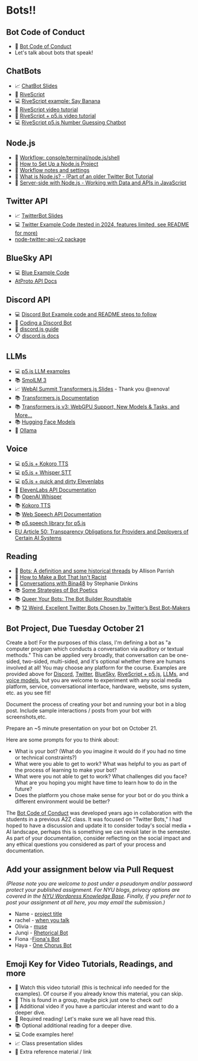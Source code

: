 # Bots!!

## Bot Code of Conduct

- 🌈 [Bot Code of Conduct](https://github.com/Programming-from-A-to-Z/Bot-Code-of-Conduct)
- Let's talk about bots that speak!

## ChatBots

- 📈 [ChatBot Slides](https://docs.google.com/presentation/d/1v643tW0c6bHn8fDfh2C2ouL5IVqnpqqKBq8QBI8X-zg/edit?usp=sharing)
- 🔗 [RiveScript](https://www.rivescript.com/)
- 💻 [RiveScript example: Say Banana](https://editor.p5js.org/a2zitp/sketches/wMo5oiyVe)
- 🚨 [RiveScript video tutorial](https://www.youtube.com/watch?v=wf8w1BJb9Xc)
- 🍿 [RiveScript + p5.js video tutorial](https://www.youtube.com/watch?v=zGe1m_bLOFk)
- 💻 [RiveScript p5.js Number Guessing Chatbot](https://editor.p5js.org/a2zitp/sketches/xgwLaXYvm)

## Node.js

- 🚨 [Workflow: console/terminal/node.js/shell](https://youtu.be/46WOuOrMwTQ)
- 🚨 [How to Set Up a Node.js Project](https://youtu.be/wM3TEvQn2hw)
- 📝 [Workflow notes and settings](https://github.com/CodingTrain/Discord-Bot-Examples/wiki/Workflow:-Terminal,-Shell,-Node,-VSCode)
- 🍿 [What is Node.js? - (Part of an older Twitter Bot Tutorial](https://youtu.be/RF5_MPSNAtU)
- 🍿 [Server-side with Node.js - Working with Data and APIs in JavaScript](https://youtu.be/wxbQP1LMZsw?list=PLRqwX-V7Uu6YxDKpFzf_2D84p0cyk4T7X)

## Twitter API

- 📈 [TwitterBot Slides](https://docs.google.com/presentation/d/1ar78vNdfH5H8rlhVk9LJTvnbG1W8VGX9m77qv2hPW24/edit?usp=sharing)
- 💻 [Twitter Example Code (tested in 2024, features limited, see README for more)](https://github.com/Programming-from-A-to-Z/Twitter-Bots-Maybe)
- [node-twitter-api-v2 package](https://github.com/PLhery/node-twitter-api-v2)

## BlueSky API

- 💻 [Blue Example Code](https://github.com/Programming-from-A-to-Z/Blue-Sky-Bots)
- [AtProto API Docs](https://github.com/bluesky-social/atproto/blob/main/packages/api/README.md)

## Discord API

- 💻 [Discord Bot Example code and README steps to follow](https://github.com/Programming-from-A-to-Z/Discord-Bot-Examples)
- 🚨 [Coding a Discord Bot](https://youtu.be/AvQcTjB3gPg)
- 📕 [discord.js guide](https://discordjs.guide/)
- 📋 [discord.js docs](https://discord.js.org/docs/packages/discord.js)

## LLMs

- 💻 [p5.js LLM examples](https://editor.p5js.org/a2zitp/collections/Y1oZ1As1s)
- 📚 [SmolLM 3](https://github.com/huggingface/smollm)
- 📈 [WebAI Summit Transformers.js Slides](https://docs.google.com/presentation/d/1FTKmN9ZWyrBjQyp6-osPyvLzKiXqjqCSZvb0-FIqme0/edit?usp=sharing) - Thank you @xenova!
- 📚 [Transformers.js Documentation](https://huggingface.co/docs/transformers.js/)
- 📚 [Transformers.js v3: WebGPU Support, New Models & Tasks, and More…](https://huggingface.co/blog/transformersjs-v3)
- 📚 [Hugging Face Models](https://huggingface.co/models?pipeline_tag=text-generation&library=transformers.js&sort=trending)
- 🔗 [Ollama](https://ollama.com/)

## Voice

- 💻 [p5.js + Kokoro TTS](https://editor.p5js.org/a2zitp/sketches/2uix6-9bH)
- 💻 [p5.js + Whisper STT](https://editor.p5js.org/a2zitp/sketches/lgxC84u-B)
- 💻 [p5.js + quick and dirty Elevenlabs](https://editor.p5js.org/a2zitp/sketches/xj7G62idd)
- 🔗 [ElevenLabs API Documentation](https://docs.elevenlabs.io/)
- 📚 [OpenAI Whisper](https://openai.com/research/whisper)
- 📚 [Kokoro TTS](https://github.com/nazdridoy/kokoro-tts)
- 📚 [Web Speech API Documentation](https://developer.mozilla.org/en-US/docs/Web/API/Web_Speech_API)
- 📚 [p5.speech library for p5.js](https://idmnyu.github.io/p5.js-speech/)
- [EU Article 50: Transparency Obligations for Providers and Deployers of Certain AI Systems](https://artificialintelligenceact.eu/article/50/)

## Reading

- 📕 [Bots: A definition and some historical threads](https://medium.com/datasociety-points/bots-a-definition-and-some-historical-threads-47738c8ab1ce) by Allison Parrish
- 📕 [How to Make a Bot That Isn't Racist](https://www.vice.com/en/article/mg7g3y/how-to-make-a-not-racist-bot)
- 📕 [Conversations with Bina48](https://www.stephaniedinkins.com/conversations-with-bina48.html) by Stephanie Dinkins
- 📚 [Some Strategies of Bot Poetics](https://harrygiles.org/2016/04/06/some-strategies-of-bot-poetics/)
- 📚 [Queer Your Bots: The Bot Builder Roundtable](http://www.autostraddle.com/queer-your-bots-the-bot-builder-roundtable-333806/)
- 📚 [12 Weird, Excellent Twitter Bots Chosen by Twitter’s Best Bot-Makers](http://nymag.com/following/2015/11/12-weirdest-funniest-smartest-twitter-bots.html)

## Bot Project, Due Tuesday October 21

Create a bot! For the purposes of this class, I'm defining a bot as "a computer program which conducts a conversation via auditory or textual methods." This can be applied very broadly, that conversation can be one-sided, two-sided, multi-sided, and it's optional whether there are humans involved at all! You may choose any platform for the course. Examples are provided above for [Discord](#discord-api), [Twitter](#twitter-api), [BlueSky](#bluesky-api), [RiveScript + p5.js](#chatbots), [LLMs](#llms), and [voice models](#voice), but you are welcome to experiment with any social media platform, service, conversational interface, hardware, website, sms system, etc. as you see fit!

Document the process of creating your bot and running your bot in a blog post. Include sample interactions / posts from your bot with screenshots,etc.

Prepare an ~5 minute presentation on your bot on October 21.

Here are some prompts for you to think about:

- What is your bot? (What do you imagine it would do if you had no time or technical constraints?)
- What were you able to get to work? What was helpful to you as part of the process of learning to make your bot?
- What were you not able to get to work? What challenges did you face? What are you hoping you might have time to learn how to do in the future?
- Does the platform you chose make sense for your bot or do you think a different environment would be better?

The [Bot Code of Conduct](https://github.com/Programming-from-A-to-Z/Bot-Code-of-Conduct/blob/main/README.md) was developed years ago in collaboration with the students in a previous A2Z class. It was focused on "Twitter Bots," I had hoped to have a discussion and update it to consider today's social media + AI landscape, perhaps this is something we can revisit later in the semester. As part of your documentation, consider reflecting on the social impact and any ethical questions you considered as part of your process and documentation.

## Add your assignment below via Pull Request

_(Please note you are welcome to post under a pseudonym and/or password protect your published assignment. For NYU blogs, privacy options are covered in the [NYU Wordpress Knowledge Base](https://wp.nyu.edu/knowledge/). Finally, if you prefer not to post your assignment at all here, you may email the submission.)_

- Name - [project title](url)
- rachel - [when you talk](https://rachel-shin-itp.notion.site/week-5-267d9b4cf2a680bb98e1f4e7b3260aca?source=copy_link)
- Olivia - [muse](https://www.notion.so/CompText-6-Bots-Muse-291d586d7a8d8004aa62d94fb32dc014?source=copy_link)
- Junqi - [Rhetorical Bot](https://jaceylynn.github.io/w5_rivescript_chatbot/)
- Fiona -[Fiona's Bot](https://www.notion.so/Fiona-s-Assignment-CHATBOT-293701873e078082a4bdd2cf63dab710?source=copy_link)
- Haya - [One Chorus Bot](https://www.notion.so/Midterm-Project-286c09edca1780fe9b2acea81de03b55?source=copy_link)

## Emoji Key for Video Tutorials, Readings, and more

- 🚨 Watch this video tutorial! (this is technical info needed for the examples). Of course if you already know this material, you can skip.
- 🔢 This is found in a group, maybe pick just one to check out!
- 🍿 Additional video if you have a particular interest and want to do a deeper dive.
- 📕 Required reading! Let's make sure we all have read this.
- 📚 Optional additional reading for a deeper dive.
- 💻 Code examples here!
- 📈 Class presentation slides
- 🔗 Extra reference material / link
